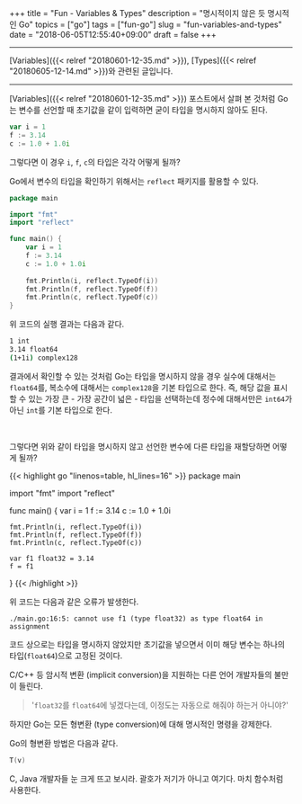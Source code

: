 +++
title = "Fun - Variables & Types"
description = "명시적이지 않은 듯 명시적인 Go"
topics = ["go"]
tags = ["fun-go"]
slug = "fun-variables-and-types"
date = "2018-06-05T12:55:40+09:00"
draft = false
+++

---

[Variables]({{< relref "20180601-12-35.md" >}}), [Types]({{< relref "20180605-12-14.md" >}})와 관련된 글입니다.

---

[Variables]({{< relref "20180601-12-35.md" >}}) 포스트에서 살펴 본 것처럼 Go는 변수를 선언할 때 초기값을 같이 입력하면 굳이 타입을 명시하지 않아도 된다.

```go
var i = 1
f := 3.14
c := 1.0 + 1.0i
```

그렇다면 이 경우 `i`, `f`, `c`의 타입은 각각 어떻게 될까?

Go에서 변수의 타입을 확인하기 위해서는 `reflect` 패키지를 활용할 수 있다.

```go
package main

import "fmt"
import "reflect"

func main() {
    var i = 1
    f := 3.14
    c := 1.0 + 1.0i
    
    fmt.Println(i, reflect.TypeOf(i))
    fmt.Println(f, reflect.TypeOf(f))
    fmt.Println(c, reflect.TypeOf(c))
}
```

위 코드의 실행 결과는 다음과 같다.

```bash
1 int
3.14 float64
(1+1i) complex128
```

결과에서 확인할 수 있는 것처럼 Go는 타입을 명시하지 않을 경우 실수에 대해서는 `float64`를, 복소수에 대해서는 `complex128`을 기본 타입으로 한다. 즉, 해당 값을 표시할 수 있는 가장 큰 - 가장 공간이 넓은 - 타입을 선택하는데 정수에 대해서만은 `int64`가 아닌 `int`를 기본 타입으로 한다.

<br>

그렇다면 위와 같이 타입을 명시하지 않고 선언한 변수에 다른 타입을 재할당하면 어떻게 될까?

{{< highlight go "linenos=table, hl_lines=16" >}}
package main

import "fmt"
import "reflect"

func main() {
    var i = 1
    f := 3.14
    c := 1.0 + 1.0i
    
    fmt.Println(i, reflect.TypeOf(i))
    fmt.Println(f, reflect.TypeOf(f))
    fmt.Println(c, reflect.TypeOf(c))
    
    var f1 float32 = 3.14
    f = f1
}
{{< /highlight >}}

위 코드는 다음과 같은 오류가 발생한다.

```
./main.go:16:5: cannot use f1 (type float32) as type float64 in assignment
```

코드 상으로는 타입을 명시하지 않았지만 초기값을 넣으면서 이미 해당 변수는 하나의 타입(`float64`)으로 고정된 것이다. 

C/C++ 등 암시적 변환 (implicit conversion)을 지원하는 다른 언어 개발자들의 불만이 들린다.

> '`float32`를 `float64`에 넣겠다는데, 이정도는 자동으로 해줘야 하는거 아니야?'

하지만 Go는 모든 형변환 (type conversion)에 대해 명시적인 명령을 강제한다.

Go의 형변환 방법은 다음과 같다.

```go
T(v)
```

C, Java 개발자들 눈 크게 뜨고 보시라. 괄호가 저기가 아니고 여기다. 마치 함수처럼 사용한다.

